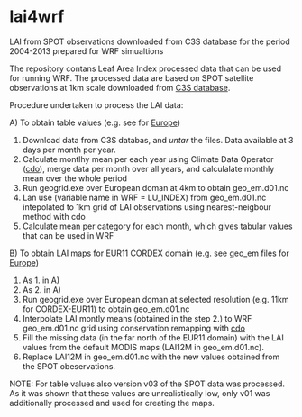 # lai4wrf

LAI from SPOT observations downloaded from C3S database for the period 2004-2013 prepared for WRF simualtions 

The repository contans Leaf Area Index processed data that can be used for running WRF. The processed data are based on SPOT satellite observations at 1km scale downloaded from [C3S database](https://cds.climate.copernicus.eu/cdsapp#!/dataset/satellite-lai-fapar?tab=form).

Procedure undertaken to process the LAI data:

A) To obtain table values (e.g. see for [Europe](./EUR11/tables))
1. Download data from C3S databas, and _untar_ the files. Data available at 3 days per month per year.
2. Calculate montlhy mean per each year using Climate Data Operator ([cdo](https://code.mpimet.mpg.de/projects/cdo)), merge data per month over all years, and calculalate monthly mean over the whole period 
3. Run geogrid.exe over European doman at 4km to obtain geo_em.d01.nc 
4. Lan use (variable name in WRF = LU_INDEX) from geo_em.d01.nc intepolated to 1km grid of LAI observations using nearest-neigbour method with cdo
5. Calculate mean per category for each month, which gives tabular values that can be used in WRF

B) To obtain LAI maps for EUR11 CORDEX domain (e.g. see geo_em files for [Europe](./EUR11/geo__em__files))
1. As 1. in A)
2. As 2. in A)
3. Run geogrid.exe over European doman at selected resolution (e.g. 11km for CORDEX-EUR11) to obtain geo_em.d01.nc
4. Interpolate LAI montly means (obtained in the step 2.) to WRF geo_em.d01.nc grid using conservation remapping with [cdo](https://code.mpimet.mpg.de/projects/cdo)
5. Fill the missing data (in the far north of the EUR11 domain) with the LAI values from the default MODIS maps (LAI12M in geo_em.d01.nc). 
6. Replace LAI12M in geo_em.d01.nc with the new values obtained from the SPOT obeservations.

NOTE:
For table values also version v03 of the SPOT data was processed. As it was shown that these values are unrealistically low, only v01 was additionally processed and used for creating the maps. 

